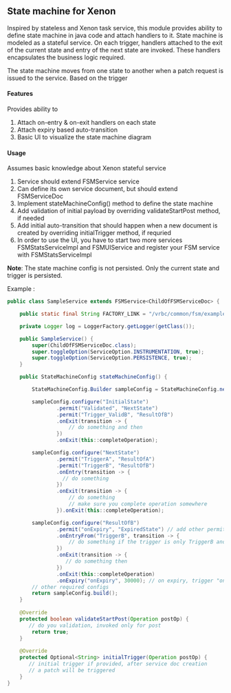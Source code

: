 ## State machine for Xenon

Inspired by stateless and Xenon task service, this module provides ability to define state machine in java code and attach handlers to it.
State machine is modeled as a stateful service. On each trigger, handlers attached to the exit of the current state and entry of the next state are invoked. 
These handlers encapsulates the business logic required.

The state machine moves from one state to another when a patch request is issued to the service.  Based on the trigger 


#### Features
Provides ability to 
1. Attach on-entry & on-exit handlers on each state
2. Attach expiry based auto-transition
3. Basic UI to visualize the state machine diagram

#### Usage
Assumes basic knowledge about Xenon stateful service
1. Service should extend FSMService service
2. Can define its own service document, but should extend FSMServiceDoc
3. Implement stateMachineConfig() method to define the state machine
4. Add validation of initial payload by overriding validateStartPost method, if needed
5. Add initial auto-transition that should happen when a new document is created by overriding initialTrigger method, if requried
6. In order to use the UI, you have to start two more services FSMStatsServiceImpl and FSMUIService and register your FSM service with FSMStatsServiceImpl 

**Note**: The state machine config is not persisted. Only the current state and trigger is persisted.

Example :

```java
public class SampleService extends FSMService<ChildOfFSMServiceDoc> {

    public static final String FACTORY_LINK = "/vrbc/common/fsm/examples/phone";

    private Logger log = LoggerFactory.getLogger(getClass());

    public SampleService() {
        super(ChildOfFSMServiceDoc.class);
        super.toggleOption(ServiceOption.INSTRUMENTATION, true);
        super.toggleOption(ServiceOption.PERSISTENCE, true);
    }

    public StateMachineConfig stateMachineConfig() {

        StateMachineConfig.Builder sampleConfig = StateMachineConfig.newBuilder(PhoneState.OffHook.name());

        sampleConfig.configure("InitialState")
                .permit("Validated", "NextState")
                .permit("Trigger_ValidB", "ResultOfB")
                .onExit(transition -> {
                    // do something and then
                })
                .onExit(this::completeOperation);

        sampleConfig.configure("NextState")
                .permit("TriggerA", "ResultOfA")
                .permit("TriggerB", "ResultOfB")
                .onEntry(transition -> {
                  // do something
                })
                .onExit(transition -> {
                    // do something
                    // make sure you complete operation somewhere
                }).onExit(this::completeOperation);

        sampleConfig.configure("ResultOfB")
                .permit("onExpiry", "ExpiredState") // add other permits
                .onEntryFrom("TriggerB", transition -> {
                    // do something if the trigger is only TriggerB and not for Trigger_ValidB 
                })
                .onExit(transition -> {
                   // do something then
                })
                .onExit(this::completeOperation)
                .onExpiry("onExpiry", 30000); // on expiry, trigger "onExpiry"
        // other required configs
        return sampleConfig.build();
    }
    
    @Override
    protected boolean validateStartPost(Operation postOp) {
       // do you validation, invoked only for post
        return true;
    }
    
    @Override
    protected Optional<String> initialTrigger(Operation postOp) {
       // initial trigger if provided, after service doc creation
       // a patch will be triggered
    }
}
```

